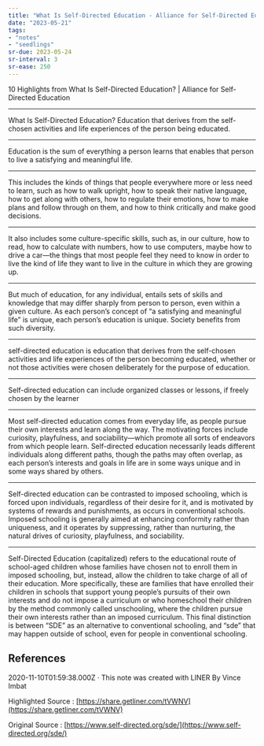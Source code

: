 ```yaml
---
title: "What Is Self-Directed Education - Alliance for Self-Directed Education"
date: "2023-05-21"
tags:
- "notes"
- "seedlings"
sr-due: 2023-05-24
sr-interval: 3
sr-ease: 250
---
```


10 Highlights from What Is Self-Directed Education? | Alliance for Self-Directed Education

---

What Is Self-Directed Education? Education that derives from the self-chosen activities and life experiences of the person being educated.

---

Education is the sum of everything a person learns that enables that person to live a satisfying and meaningful life.

---

This includes the kinds of things that people everywhere more or less need to learn, such as how to walk upright, how to speak their native language, how to get along with others, how to regulate their emotions, how to make plans and follow through on them, and how to think critically and make good decisions.

---

It also includes some culture-specific skills, such as, in our culture, how to read, how to calculate with numbers, how to use computers, maybe how to drive a car—the things that most people feel they need to know in order to live the kind of life they want to live in the culture in which they are growing up.

---

But much of education, for any individual, entails sets of skills and knowledge that may differ sharply from person to person, even within a given culture. As each person’s concept of “a satisfying and meaningful life” is unique, each person’s education is unique. Society benefits from such diversity.

---

self-directed education is education that derives from the self-chosen activities and life experiences of the person becoming educated, whether or not those activities were chosen deliberately for the purpose of education.

---

Self-directed education can include organized classes or lessons, if freely chosen by the learner

---

Most self-directed education comes from everyday life, as people pursue their own interests and learn along the way. The motivating forces include curiosity, playfulness, and sociability—which promote all sorts of endeavors from which people learn. Self-directed education necessarily leads different individuals along different paths, though the paths may often overlap, as each person’s interests and goals in life are in some ways unique and in some ways shared by others.

---

Self-directed education can be contrasted to imposed schooling, which is forced upon individuals, regardless of their desire for it, and is motivated by systems of rewards and punishments, as occurs in conventional schools. Imposed schooling is generally aimed at enhancing conformity rather than uniqueness, and it operates by suppressing, rather than nurturing, the natural drives of curiosity, playfulness, and sociability.

---

Self-Directed Education (capitalized) refers to the educational route of school-aged children whose families have chosen not to enroll them in imposed schooling, but, instead, allow the children to take charge of all of their education. More specifically, these are families that have enrolled their children in schools that support young people’s pursuits of their own interests and do not impose a curriculum or who homeschool their children by the method commonly called unschooling, where the children pursue their own interests rather than an imposed curriculum. This final distinction is between “SDE” as an alternative to conventional schooling, and “sde” that may happen outside of school, even for people in conventional schooling.

## References

2020-11-10T01:59:38.000Z  · This note was created with LINER By Vince Imbat

Highlighted Source : [https://share.getliner.com/tVWNV](https://share.getliner.com/tVWNV)

Original Source : [https://www.self-directed.org/sde/](https://www.self-directed.org/sde/)

